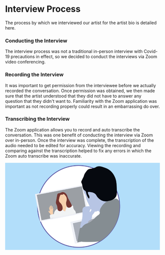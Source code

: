 # Interview Process

The process by which we interviewed our artist for the artist bio is detailed here.

### Conducting the Interview
The interview process was not a traditional in-person interview with Covid-19 precautions in effect, so we decided to conduct the interviews via Zoom video conferencing. 

### Recording the Interview
It was important to get permission from the interviewee before we actually recorded the conversation. Once permission was obtained, we then made sure that the artist understood that they did not have to answer any question that they didn't want to. Familiarity with the Zoom application was important as not recording properly could result in an embarrassing do over.

### Transcribing the Interview
The Zoom application allows you to record and auto transcribe the conversation. This was one benefit of conducting the interview via Zoom over in-person. Once the interview was complete, the transcription of the audio needed to be edited for accuracy. Viewing the recording and comparing against the transcription helped to fix any errors in which the Zoom auto transcribe was inaccurate. 

![Zoom Interview](/site/assets/images/online-interview.png)